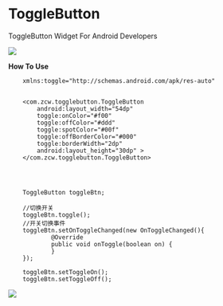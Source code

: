 ToggleButton
============

ToggleButton Widget For Android Developers

<img src="https://github.com/zcweng/ToggleButton/blob/master/ToggleButtonSample/21879.gif"/>

<b>How To Use</b>

        xmlns:toggle="http://schemas.android.com/apk/res-auto"


        <com.zcw.togglebutton.ToggleButton
            android:layout_width="54dp"
            toggle:onColor="#f00"
            toggle:offColor="#ddd"
            toggle:spotColor="#00f"
            toggle:offBorderColor="#000"
            toggle:borderWidth="2dp"
            android:layout_height="30dp" >
        </com.zcw.togglebutton.ToggleButton>


        
        
        ToggleButton toggleBtn;
        
        //切换开关
        toggleBtn.toggle();
        //开关切换事件
        toggleBtn.setOnToggleChanged(new OnToggleChanged(){
                @Override
                public void onToggle(boolean on) {
                }
        });
        
        toggleBtn.setToggleOn();
        toggleBtn.setToggleOff();
        


<img src="https://github.com/zcweng/ToggleButton/blob/master/ToggleButtonSample/device-2014-08-31-231538.png"/>
